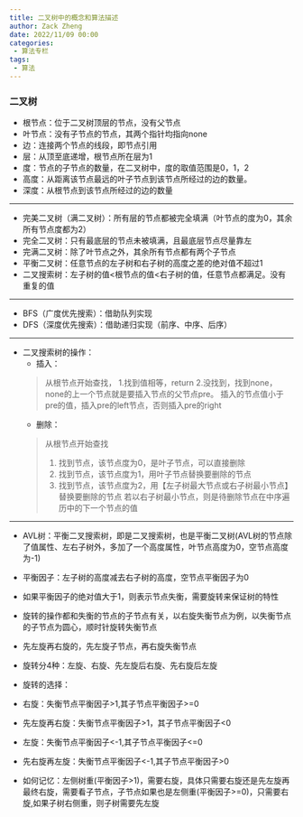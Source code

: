 ```yaml
---
title: 二叉树中的概念和算法描述
author: Zack Zheng
date: 2022/11/09 00:00
categories:
 - 算法专栏
tags:
 - 算法
---
```



### 二叉树

+ 根节点：位于二叉树顶层的节点，没有父节点
+ 叶节点：没有子节点的节点，其两个指针均指向none
+ 边：连接两个节点的线段，即节点引用
+ 层：从顶至底递增，根节点所在层为1
+ 度：节点的子节点的数量，在二叉树中，度的取值范围是0，1，2
+ 高度：从距离该节点最远的叶子节点到该节点所经过的边的数量。
+ 深度：从根节点到该节点所经过的边的数量

------------------------

 
+ 完美二叉树（满二叉树）：所有层的节点都被完全填满（叶节点的度为0，其余所有节点度都为2）
+ 完全二叉树：只有最底层的节点未被填满，且最底层节点尽量靠左
+ 完满二叉树：除了叶节点之外，其余所有节点都有两个子节点
+ 平衡二叉树：任意节点的左子树和右子树的高度之差的绝对值不超过1
+ 二叉搜索树：左子树的值<根节点的值<右子树的值，任意节点都满足。没有重复的值


-------------------------


+ BFS（广度优先搜索）：借助队列实现
+ DFS（深度优先搜索）：借助递归实现（前序、中序、后序）


-------------------------


+ 二叉搜索树的操作：
  + 插入：
  > 从根节点开始查找，
  > 1.找到值相等，return 
  > 2.没找到，找到none，none的上一个节点就是要插入节点的父节点pre。
  > 插入的节点值小于pre的值，插入pre的left节点，否则插入pre的right
  + 删除：
  > 从根节点开始查找
  > 1. 找到节点，该节点度为0，是叶子节点，可以直接删除
  > 2. 找到节点，该节点度为1，用叶子节点替换要删除的节点
  > 3. 找到节点，该节点度为2，用【左子树最大节点或右子树最小节点】替换要删除的节点
  > 若以右子树最小节点，则是待删除节点在中序遍历中的下一个节点的值

-----------------------------


+ AVL树：平衡二叉搜索树，即是二叉搜索树，也是平衡二叉树(AVL树的节点除了值属性、左右子树外，多加了一个高度属性，叶节点高度为0，空节点高度为-1)

+ 平衡因子：左子树的高度减去右子树的高度，空节点平衡因子为0

+ 如果平衡因子的绝对值大于1，则表示节点失衡，需要旋转来保证树的特性
+ 旋转的操作都和失衡的节点的子节点有关，以右旋失衡节点为例，以失衡节点的子节点为圆心，顺时针旋转失衡节点
+ 先左旋再右旋的，先左旋子节点，再右旋失衡节点

+ 旋转分4种：左旋、右旋、先左旋后右旋、先右旋后左旋
+ 旋转的选择：
+ 右旋：失衡节点平衡因子>1,其子节点平衡因子>=0
+ 先左旋再右旋：失衡节点平衡因子>1，其子节点平衡因子<0
+ 左旋：失衡节点平衡因子<-1,其子节点平衡因子<=0
+ 先右旋再左旋：失衡节点平衡因子<-1,其子节点平衡因子>0

+ 如何记忆：左侧树重(平衡因子>1)，需要右旋，具体只需要右旋还是先左旋再最终右旋，需要看子节点，子节点如果也是左侧重(平衡因子>=0)，只需要右旋,如果子树右侧重，则子树需要先左旋


